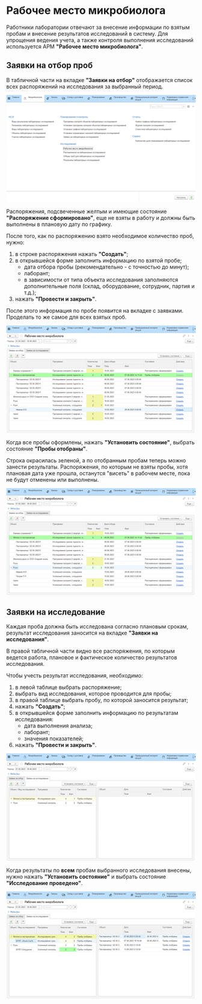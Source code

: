# Рабочее место микробиолога

Работники лаборатории отвечают за внесение информации по взятым пробам и внесение результатов исследований в систему. Для упрощения ведения учета, а также контроля выполнения исследований используется АРМ **"Рабочее место микробиолога"**.

## Заявки на отбор проб

В табличной части на вкладке **"Заявки на отбор"** отображается список всех распоряжений на исследования за выбранный период.

![](WorkPlaceOfLab.assets/1.gif)

Распоряжения, подсвеченные желтым и имеющие состояние **"Распоряжение сформировано"**, еще не взяты в работу и должны быть выполнены в плановую дату по графику. 

После того, как по распоряжению взято необходимое количество проб, нужно:

1. в строке распоряжения нажать **"Создать"**;
2. в открывшейся форме заполнить информацию по взятой пробе;
    - дата отбора пробы (рекомендательно - с точностью до минут);
    - лаборант;
    - в зависимости от типа объекта исследования заполняются дополнительные поля (склад, оборудование, сотрудник, партия и т.д.);
3. нажать **"Провести и закрыть"**.

После этого информация по пробе появится на вкладке с заявками. Проделать то же самое для всех взятых проб.

![](WorkPlaceOfLab.assets/2.gif)

Когда все пробы оформлены, нажать **"Установить состояние"**, выбрать состояние **"Пробы отобраны"**.

Строка окрасилась зеленой, а по отобранным пробам теперь можно занести результаты. Распоряжения, по которым не взяты пробы, хотя плановая дата уже прошла, останутся "висеть" в рабочем месте, пока не будут отменены или выполнены.

![](WorkPlaceOfLab.assets/3.gif)

## Заявки на исследование

Каждая проба должна быть исследована согласно плановым срокам, результат исследования заносится на вкладке **"Заявки на исследования"**.

В правой табличной части видно все распоряжения, по которым ведется работа, плановое и фактическое количество результатов исследования.

Чтобы учесть результат исследования, необходимо:

1. в левой таблице выбрать распоряжение;
2. выбрать вид исследования, которое проводится для пробы;
3. в правой таблице выбрать пробу, по которой заносится результат;
4. нажать **"Создать"**;
5. в открывшейся форме заполнить информацию по результатам исследования:
    - дата выполнения анализа;
    - лаборант;
    - значения показателей;
6. нажать **"Провести и закрыть"**.

![](WorkPlaceOfLab.assets/4.gif)

Когда результаты по **всем** пробам выбранного исследования внесены, нужно нажать **"Установить состояние"** и выбрать состояние **"Исследование проведено"**.

![](WorkPlaceOfLab.assets/5.gif)